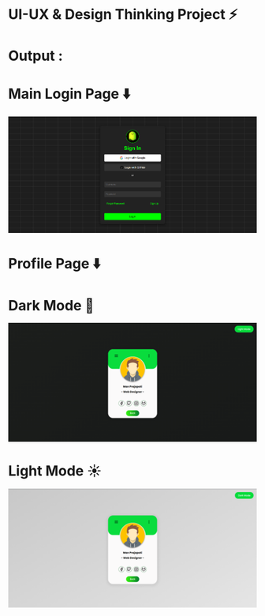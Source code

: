 # UI-UX & Design Thinking Project   ⚡

# Output :

# Main Login Page ⬇️
<img src="01.png"></img>
# Profile Page ⬇️
# Dark Mode 🌙
<img src="02.png"></img>
# Light Mode ☀️
<img src="03.png"></img>
